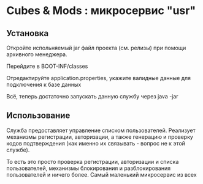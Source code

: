 # Cubes & Mods : микросервис "usr"

## Установка

Откройте испольняемый jar файл проекта (см. релизы) при помощи архивного менеджера. 

Перейдите в BOOT-INF/classes

Отредактируйте application.properties, укажите валидные данные для подключения к базе данных

Всё, теперь достаточно запускать данную службу через java -jar

## Использование

Служба предоставляет управление списком пользователей. Реализует механизмы регистрации, авторизации, а также генерацию и проверку кодов подтверждения (как именно их связывать - вопрос не к этой службе).

То есть это просто проверка регистрации, авторизации и списка пользователей, механизмы блокирования и разблокирования пользователей и ничего более. Самый маленький микросервис из всех
